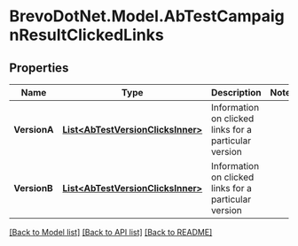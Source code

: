 # BrevoDotNet.Model.AbTestCampaignResultClickedLinks

## Properties

Name | Type | Description | Notes
------------ | ------------- | ------------- | -------------
**VersionA** | [**List&lt;AbTestVersionClicksInner&gt;**](AbTestVersionClicksInner.md) | Information on clicked links for a particular version | 
**VersionB** | [**List&lt;AbTestVersionClicksInner&gt;**](AbTestVersionClicksInner.md) | Information on clicked links for a particular version | 

[[Back to Model list]](../../README.md#documentation-for-models) [[Back to API list]](../../README.md#documentation-for-api-endpoints) [[Back to README]](../../README.md)

